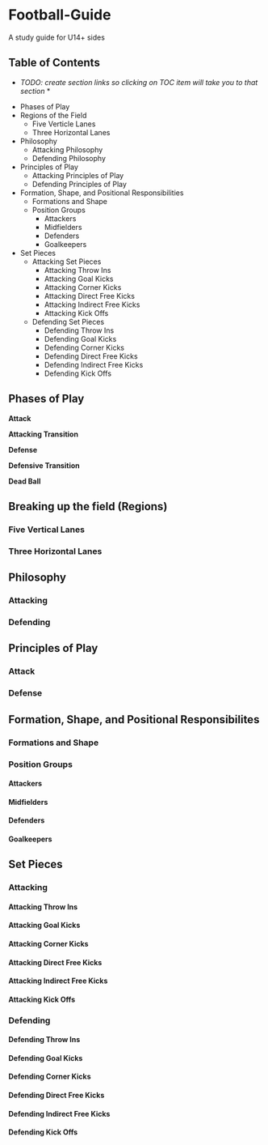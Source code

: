 # Football-Guide
A study guide for U14+ sides

## Table of Contents

* *TODO: create section links so clicking on TOC item will take you to that section* *

- Phases of Play
- Regions of the Field
	- Five Verticle Lanes
	- Three Horizontal Lanes
- Philosophy
	- Attacking Philosophy
	- Defending Philosophy
- Principles of Play
	- Attacking Principles of Play
	- Defending Principles of Play
- Formation, Shape, and Positional Responsibilities
	- Formations and Shape
	- Position Groups
		- Attackers
		- Midfielders
		- Defenders
		- Goalkeepers
- Set Pieces
	- Attacking Set Pieces
		- Attacking Throw Ins
		- Attacking Goal Kicks
		- Attacking Corner Kicks
		- Attacking Direct Free Kicks
		- Attacking Indirect Free Kicks
		- Attacking Kick Offs
	- Defending Set Pieces
		- Defending Throw Ins
		- Defending Goal Kicks
		- Defending Corner Kicks
		- Defending Direct Free Kicks
		- Defending Indirect Free Kicks
		- Defending Kick Offs

## Phases of Play

**Attack**

**Attacking Transition**

**Defense**

**Defensive Transition**

**Dead Ball**

## Breaking up the field (Regions)

### Five Vertical Lanes

### Three Horizontal Lanes

## Philosophy

### Attacking

### Defending

## Principles of Play

### Attack

### Defense

## Formation, Shape, and Positional Responsibilites

### Formations and Shape

### Position Groups

#### Attackers

#### Midfielders

#### Defenders

#### Goalkeepers

## Set Pieces

### Attacking 

#### Attacking Throw Ins

#### Attacking Goal Kicks

#### Attacking Corner Kicks

#### Attacking Direct Free Kicks

#### Attacking Indirect Free Kicks

#### Attacking Kick Offs

### Defending 

#### Defending Throw Ins

#### Defending Goal Kicks

#### Defending Corner Kicks

#### Defending Direct Free Kicks

#### Defending Indirect Free Kicks

#### Defending Kick Offs
